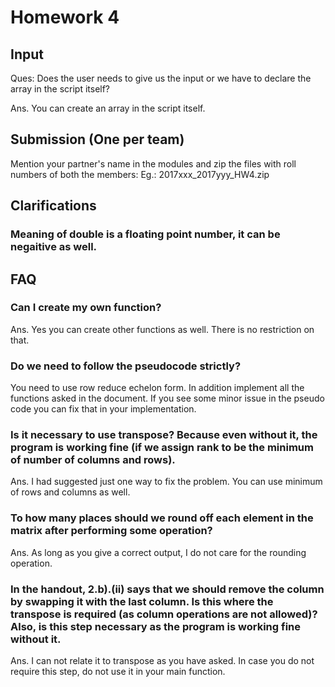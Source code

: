 
# Homework 4

## Input

Ques: Does the user needs to give us the input or we have to declare the array in the script itself? 

Ans. You can create an array in the script itself. 

## Submission (One per team)

Mention your partner's name in the modules and zip the files with roll numbers of both the members:
Eg.: 2017xxx_2017yyy_HW4.zip

## Clarifications

### Meaning of double is a floating point number, it can be negaitive as well.



## FAQ

### Can I create my own function?

Ans. Yes you can create other functions as well. There is no restriction on that.

### Do we need to follow the pseudocode strictly? 

You need to use row reduce echelon form. In addition implement all the functions asked in the document. If you see some minor issue in the pseudo code you can fix that in your implementation.



###  Is it necessary to use transpose? Because even without it, the program is working fine (if we assign rank to be the minimum of number of columns and rows).

Ans. I had suggested just one way to fix the problem. You can use minimum of rows and columns as well. 

### To how many places should we round off each element in the matrix after performing some operation?

Ans. As long as you give a correct output, I do not care for the rounding operation.

### In the handout, 2.b).(ii) says that we should remove the column by swapping it with the last column. Is this where the transpose is required (as column operations are not allowed)? Also, is this step necessary as the program is working fine without it.

Ans. I can not relate it to transpose as you have asked. In case you do not require this step, do not use it in your main function.